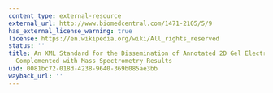```yaml
---
content_type: external-resource
external_url: http://www.biomedcentral.com/1471-2105/5/9
has_external_license_warning: true
license: https://en.wikipedia.org/wiki/All_rights_reserved
status: ''
title: An XML Standard for the Dissemination of Annotated 2D Gel Electrophoresis Data
  Complemented with Mass Spectrometry Results
uid: 0081bc72-018d-4238-9640-369b085ae3bb
wayback_url: ''
---
```

